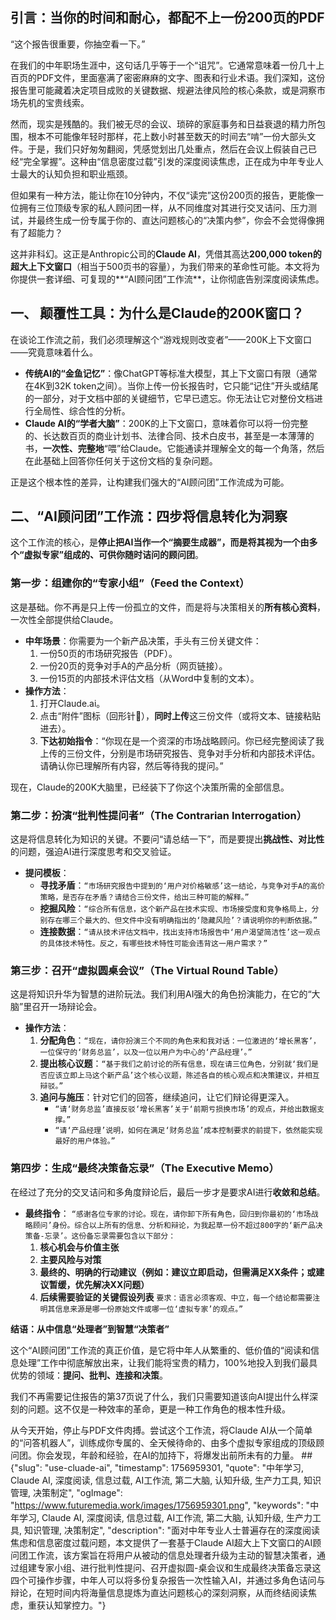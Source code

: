 ## **引言：当你的时间和耐心，都配不上一份200页的PDF**

“这个报告很重要，你抽空看一下。”

在我们的中年职场生涯中，这句话几乎等于一个“诅咒”。它通常意味着一份几十上百页的PDF文件，里面塞满了密密麻麻的文字、图表和行业术语。我们深知，这份报告里可能藏着决定项目成败的关键数据、规避法律风险的核心条款，或是洞察市场先机的宝贵线索。

然而，现实是残酷的。我们被无尽的会议、琐碎的家庭事务和日益衰退的精力所包围，根本不可能像年轻时那样，花上数小时甚至数天的时间去“啃”一份大部头文件。于是，我们只好匆匆翻阅，凭感觉划出几处重点，然后在会议上假装自己已经“完全掌握”。这种由“信息密度过载”引发的深度阅读焦虑，正在成为中年专业人士最大的认知负担和职业瓶颈。

但如果有一种方法，能让你在10分钟内，不仅“读完”这份200页的报告，更能像一位拥有三位顶级专家的私人顾问团一样，从不同维度对其进行交叉诘问、压力测试，并最终生成一份专属于你的、直达问题核心的“决策内参”，你会不会觉得像拥有了超能力？

这并非科幻。这正是Anthropic公司的**Claude AI**，凭借其高达**200,000 token的超大上下文窗口**（相当于500页书的容量），为我们带来的革命性可能。本文将为你提供一套详细、可复现的**“AI顾问团”工作流**，让你彻底告别深度阅读焦虑。

## **一、 颠覆性工具：为什么是Claude的200K窗口？**

在谈论工作流之前，我们必须理解这个“游戏规则改变者”——200K上下文窗口——究竟意味着什么。

* **传统AI的“金鱼记忆”**：像ChatGPT等标准大模型，其上下文窗口有限（通常在4K到32K token之间）。当你上传一份长报告时，它只能“记住”开头或结尾的一部分，对于文档中部的关键细节，它早已遗忘。你无法让它对整份文档进行全局性、综合性的分析。
* **Claude AI的“学者大脑”**：200K的上下文窗口，意味着你可以将一份完整的、长达数百页的商业计划书、法律合同、技术白皮书，甚至是一本薄薄的书，**一次性、完整地**“喂”给Claude。它能通读并理解全文的每一个角落，然后在此基础上回答你任何关于这份文档的复杂问题。

正是这个根本性的差异，让构建我们强大的“AI顾问团”工作流成为可能。

## **二、“AI顾问团”工作流：四步将信息转化为洞察**

这个工作流的核心，是**停止把AI当作一个“摘要生成器”，而是将其视为一个由多个“虚拟专家”组成的、可供你随时诘问的顾问团**。

### **第一步：组建你的“专家小组”（Feed the Context）**

这是基础。你不再是只上传一份孤立的文件，而是将与决策相关的**所有核心资料**，一次性全部提供给Claude。

* **中年场景**：你需要为一个新产品决策，手头有三份关键文件：
    1.  一份50页的市场研究报告（PDF）。
    2.  一份20页的竞争对手A的产品分析（网页链接）。
    3.  一份15页的内部技术评估文档（从Word中复制的文本）。
* **操作方法**：
    1.  打开Claude.ai。
    2.  点击“附件”图标（回形针📎），**同时上传**这三份文件（或将文本、链接粘贴进去）。
    3.  **下达初始指令**：“你现在是一个资深的市场战略顾问。你已经完整阅读了我上传的三份文件，分别是市场研究报告、竞争对手分析和内部技术评估。请确认你已理解所有内容，然后等待我的提问。”

现在，Claude的200K大脑里，已经装下了你这个决策所需的全部信息。

### **第二步：扮演“批判性提问者”（The Contrarian Interrogation）**

这是将信息转化为知识的关键。不要问“请总结一下”，而是要提出**挑战性、对比性**的问题，强迫AI进行深度思考和交叉验证。

* **提问模板**：
    * **寻找矛盾**：`“市场研究报告中提到的‘用户对价格敏感’这一结论，与竞争对手A的高价策略，是否存在矛盾？请结合三份文件，给出三种可能的解释。”`
    * **挖掘风险**：`“综合所有信息，这个新产品在技术实现、市场接受度和竞争格局上，分别存在哪三个最大的、但文件中没有明确指出的‘隐藏风险’？请说明你的判断依据。”`
    * **连接数据**：`“请从技术评估文档中，找出支持市场报告中‘用户渴望简洁性’这一观点的具体技术特性。反之，有哪些技术特性可能会违背这一用户需求？”`

### **第三步：召开“虚拟圆桌会议”（The Virtual Round Table）**

这是将知识升华为智慧的进阶玩法。我们利用AI强大的角色扮演能力，在它的“大脑”里召开一场辩论会。

* **操作方法**：
    1.  **分配角色**：`“现在，请你扮演三个不同的角色来和我对话：一位激进的‘增长黑客’，一位保守的‘财务总监’，以及一位以用户为中心的‘产品经理’。”`
    2.  **提出核心议题**：`“基于我们之前讨论的所有信息，现在请三位角色，分别就‘我们是否应该立即上马这个新产品’这个核心议题，陈述各自的核心观点和决策建议，并相互辩驳。”`
    3.  **追问与施压**：针对它们的回答，继续追问，让它们辩论得更深入。
        * `“请‘财务总监’直接反驳‘增长黑客’关于‘前期亏损换市场’的观点，并给出数据支撑。”`
        * `“请‘产品经理’说明，如何在满足‘财务总监’成本控制要求的前提下，依然能实现最好的用户体验。”`

### **第四步：生成“最终决策备忘录”（The Executive Memo）**

在经过了充分的交叉诘问和多角度辩论后，最后一步才是要求AI进行**收敛和总结**。

* **最终指令**：
    `“感谢各位专家的讨论。现在，请你卸下所有角色，回归到你最初的‘市场战略顾问’身份。综合以上所有的信息、分析和辩论，为我起草一份不超过800字的‘新产品决策备-忘录’。这份备忘录需要包含以下部分：`
    1.  **核心机会与价值主张**
    2.  **主要风险与对策**
    3.  **最终的、明确的行动建议（例如：建议立即启动，但需满足XX条件；或建议暂缓，优先解决XX问题）**
    4.  **后续需要验证的关键假设列表**
    `要求：语言必须客观、中立，每一个结论都需要注明其信息来源是哪一份原始文件或哪一位‘虚拟专家’的观点。”`

**结语：从中信息“处理者”到智慧“决策者”**

这个“AI顾问团”工作流的真正价值，是它将中年人从繁重的、低价值的“阅读和信息处理”工作中彻底解放出来，让我们能将宝贵的精力，100%地投入到我们最具优势的领域：**提问、批判、连接和决策**。

我们不再需要记住报告的第37页说了什么，我们只需要知道该向AI提出什么样深刻的问题。这不仅是一种效率的革命，更是一种工作角色的根本性升级。

从今天开始，停止与PDF文件肉搏。尝试这个工作流，将Claude AI从一个简单的“问答机器人”，训练成你专属的、全天候待命的、由多个虚拟专家组成的顶级顾问团。你会发现，年龄和经验，在AI的加持下，将爆发出前所未有的力量。
##{"slug": "use-cluade-ai", "timestamp": 1756959301, "quote": "中年学习, Claude AI, 深度阅读, 信息过载, AI工作流, 第二大脑, 认知升级, 生产力工具, 知识管理, 决策制定", "ogImage": "https://www.futuremedia.work/images/1756959301.png", "keywords": "中年学习, Claude AI, 深度阅读, 信息过载, AI工作流, 第二大脑, 认知升级, 生产力工具, 知识管理, 决策制定", "description": "面对中年专业人士普遍存在的深度阅读焦虑和信息密度过载问题，本文提供了一套基于Claude AI超大上下文窗口的AI顾问团工作流，该方案旨在将用户从被动的信息处理者升级为主动的智慧决策者，通过组建专家小组、进行批判性提问、召开虚拟圆-桌会议和生成最终决策备忘录这四个可操作步骤，中年人可以将多份复杂报告一次性输入AI，并通过多角色诘问与辩论，在短时间内将海量信息提炼为直达问题核心的深刻洞察，从而终结阅读焦虑，重获认知掌控力。"}